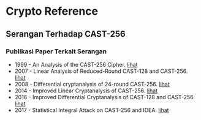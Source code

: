 # Crypto Reference

## Serangan Terhadap CAST-256

### Publikasi Paper Terkait Serangan

* 1999 - An Analysis of the CAST-256 Cipher. [lihat](1999.adams_heys_tavares_wiener.pdf)
* 2007 - Linear Analysis of Reduced-Round CAST-128 and CAST-256. [lihat](2007.nakahara_rasmussen.pdf)
* 2008 - Differential cryptanalysis of 24-round CAST-256. [lihat](2008.pestunov.pdf)
* 2014 - Improved Linear Cryptanalysis of CAST-256. [lihat](2014.zhao_wang_wen.pdf)
* 2016 - Improved Differential Cryptanalysis of CAST-128 and CAST-256. [lihat](2016.wang_cui_wang.pdf)
* 2017 - Statistical Integral Attack on CAST-256 and IDEA. [lihat](2017.cui_chen_wen_wang.pdf)